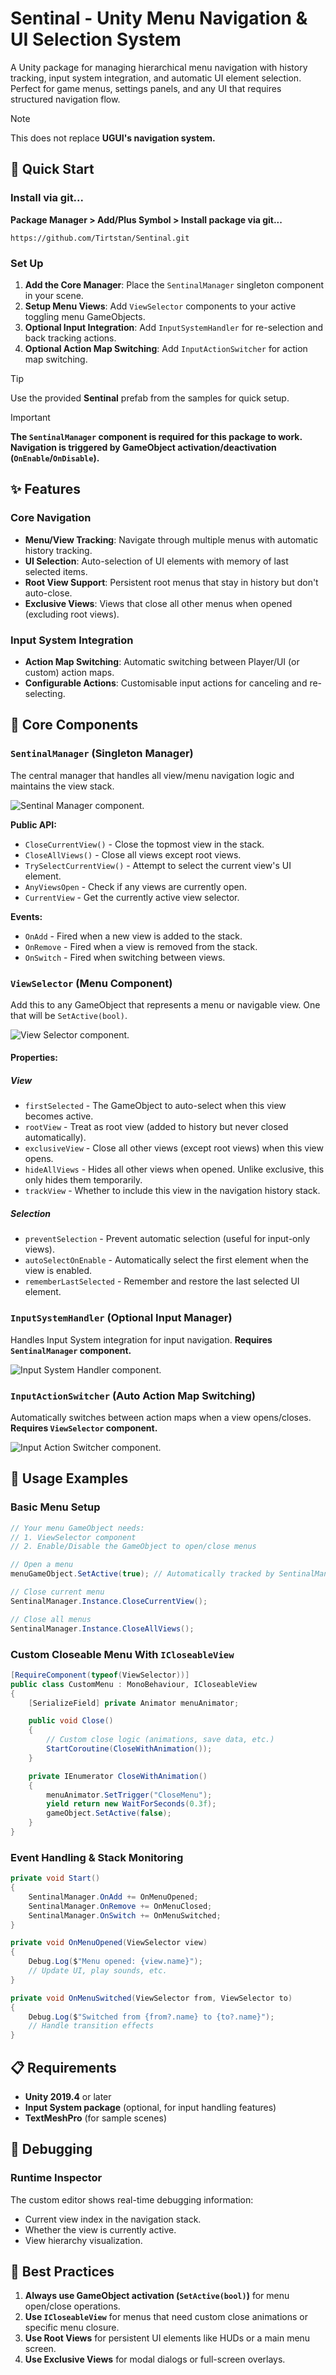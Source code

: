 # Sentinal - Unity Menu Navigation & UI Selection System

A Unity package for managing hierarchical menu navigation with history tracking, input system integration, and automatic UI element selection. Perfect for game menus, settings panels, and any UI that requires structured navigation flow.

> [!NOTE]  
> This does not replace **UGUI's navigation system.**

## 🚀 Quick Start

### Install via git...

**Package Manager > Add/Plus Symbol > Install package via git...**

```console
https://github.com/Tirtstan/Sentinal.git
```

### Set Up

1. **Add the Core Manager**: Place the `SentinalManager` singleton component in your scene.
2. **Setup Menu Views**: Add `ViewSelector` components to your active toggling menu GameObjects.
3. **Optional Input Integration**: Add `InputSystemHandler` for re-selection and back tracking actions.
4. **Optional Action Map Switching**: Add `InputActionSwitcher` for action map switching.

> [!TIP]  
> Use the provided **Sentinal** prefab from the samples for quick setup.

> [!IMPORTANT]  
> **The `SentinalManager` component is required for this package to work. Navigation is triggered by GameObject activation/deactivation (`OnEnable`/`OnDisable`).**

## ✨ Features

### Core Navigation

-   **Menu/View Tracking**: Navigate through multiple menus with automatic history tracking.
-   **UI Selection**: Auto-selection of UI elements with memory of last selected items.
-   **Root View Support**: Persistent root menus that stay in history but don't auto-close.
-   **Exclusive Views**: Views that close all other menus when opened (excluding root views).

### Input System Integration

-   **Action Map Switching**: Automatic switching between Player/UI (or custom) action maps.
-   **Configurable Actions**: Customisable input actions for canceling and re-selecting.

## 🔧 Core Components

### `SentinalManager` (Singleton Manager)

The central manager that handles all view/menu navigation logic and maintains the view stack.

<img src="Documentation/Images/SentinalInspector.png" alt="Sentinal Manager component."/>

**Public API:**

-   `CloseCurrentView()` - Close the topmost view in the stack.
-   `CloseAllViews()` - Close all views except root views.
-   `TrySelectCurrentView()` - Attempt to select the current view's UI element.
-   `AnyViewsOpen` - Check if any views are currently open.
-   `CurrentView` - Get the currently active view selector.

**Events:**

-   `OnAdd` - Fired when a new view is added to the stack.
-   `OnRemove` - Fired when a view is removed from the stack.
-   `OnSwitch` - Fired when switching between views.

### `ViewSelector` (Menu Component)

Add this to any GameObject that represents a menu or navigable view. One that will be `SetActive(bool)`.

<img src="Documentation/Images/ViewSelector.png" alt="View Selector component."/>

#### **Properties:**

##### **View**

-   `firstSelected` - The GameObject to auto-select when this view becomes active.
-   `rootView` - Treat as root view (added to history but never closed automatically).
-   `exclusiveView` - Close all other views (except root views) when this view opens.
-   `hideAllViews` - Hides all other views when opened. Unlike exclusive, this only hides them temporarily.
-   `trackView` - Whether to include this view in the navigation history stack.

##### **Selection**

-   `preventSelection` - Prevent automatic selection (useful for input-only views).
-   `autoSelectOnEnable` - Automatically select the first element when the view is enabled.
-   `rememberLastSelected` - Remember and restore the last selected UI element.

### `InputSystemHandler` (Optional Input Manager)

Handles Input System integration for input navigation. **Requires `SentinalManager` component.**

<img src="Documentation/Images/Input.png" alt="Input System Handler component."/>

### `InputActionSwitcher` (Auto Action Map Switching)

Automatically switches between action maps when a view opens/closes. **Requires `ViewSelector` component.**

<img src="Documentation/Images/InputSwitcher.png" alt="Input Action Switcher component."/>

## 🎯 Usage Examples

### Basic Menu Setup

```csharp
// Your menu GameObject needs:
// 1. ViewSelector component
// 2. Enable/Disable the GameObject to open/close menus

// Open a menu
menuGameObject.SetActive(true); // Automatically tracked by SentinalManager (if ViewSelector is present)

// Close current menu
SentinalManager.Instance.CloseCurrentView();

// Close all menus
SentinalManager.Instance.CloseAllViews();
```

### Custom Closeable Menu With `ICloseableView`

```csharp
[RequireComponent(typeof(ViewSelector))]
public class CustomMenu : MonoBehaviour, ICloseableView
{
    [SerializeField] private Animator menuAnimator;

    public void Close()
    {
        // Custom close logic (animations, save data, etc.)
        StartCoroutine(CloseWithAnimation());
    }

    private IEnumerator CloseWithAnimation()
    {
        menuAnimator.SetTrigger("CloseMenu");
        yield return new WaitForSeconds(0.3f);
        gameObject.SetActive(false);
    }
}
```

### Event Handling & Stack Monitoring

```csharp
private void Start()
{
    SentinalManager.OnAdd += OnMenuOpened;
    SentinalManager.OnRemove += OnMenuClosed;
    SentinalManager.OnSwitch += OnMenuSwitched;
}

private void OnMenuOpened(ViewSelector view)
{
    Debug.Log($"Menu opened: {view.name}");
    // Update UI, play sounds, etc.
}

private void OnMenuSwitched(ViewSelector from, ViewSelector to)
{
    Debug.Log($"Switched from {from?.name} to {to?.name}");
    // Handle transition effects
}
```

## 📋 Requirements

-   **Unity 2019.4** or later
-   **Input System package** (optional, for input handling features)
-   **TextMeshPro** (for sample scenes)

## 🐛 Debugging

### Runtime Inspector

The custom editor shows real-time debugging information:

-   Current view index in the navigation stack.
-   Whether the view is currently active.
-   View hierarchy visualization.

## 📝 Best Practices

1. **Always use GameObject activation (`SetActive(bool)`)** for menu open/close operations.
2. **Use `ICloseableView`** for menus that need custom close animations or specific menu closure.
3. **Use Root Views** for persistent UI elements like HUDs or a main menu screen.
4. **Use Exclusive Views** for modal dialogs or full-screen overlays.
